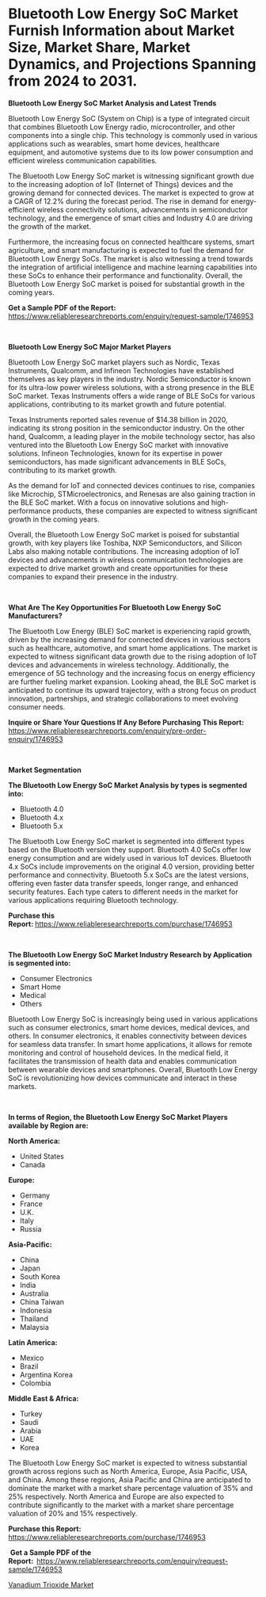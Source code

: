 <p><h1>Bluetooth Low Energy SoC Market Furnish Information about Market Size, Market Share, Market Dynamics, and Projections Spanning from 2024 to 2031.</h1></p><p><strong>Bluetooth Low Energy SoC Market Analysis and Latest Trends</strong></p>
<p><p>Bluetooth Low Energy SoC (System on Chip) is a type of integrated circuit that combines Bluetooth Low Energy radio, microcontroller, and other components into a single chip. This technology is commonly used in various applications such as wearables, smart home devices, healthcare equipment, and automotive systems due to its low power consumption and efficient wireless communication capabilities.</p><p>The Bluetooth Low Energy SoC market is witnessing significant growth due to the increasing adoption of IoT (Internet of Things) devices and the growing demand for connected devices. The market is expected to grow at a CAGR of 12.2% during the forecast period. The rise in demand for energy-efficient wireless connectivity solutions, advancements in semiconductor technology, and the emergence of smart cities and Industry 4.0 are driving the growth of the market.</p><p>Furthermore, the increasing focus on connected healthcare systems, smart agriculture, and smart manufacturing is expected to fuel the demand for Bluetooth Low Energy SoCs. The market is also witnessing a trend towards the integration of artificial intelligence and machine learning capabilities into these SoCs to enhance their performance and functionality. Overall, the Bluetooth Low Energy SoC market is poised for substantial growth in the coming years.</p></p>
<p><strong>Get a Sample PDF of the Report:&nbsp;</strong> <a href="https://www.reliableresearchreports.com/enquiry/request-sample/1746953">https://www.reliableresearchreports.com/enquiry/request-sample/1746953</a></p>
<p>&nbsp;</p>
<p><strong>Bluetooth Low Energy SoC Major Market Players</strong></p>
<p><p>Bluetooth Low Energy SoC market players such as Nordic, Texas Instruments, Qualcomm, and Infineon Technologies have established themselves as key players in the industry. Nordic Semiconductor is known for its ultra-low power wireless solutions, with a strong presence in the BLE SoC market. Texas Instruments offers a wide range of BLE SoCs for various applications, contributing to its market growth and future potential.</p><p>Texas Instruments reported sales revenue of $14.38 billion in 2020, indicating its strong position in the semiconductor industry. On the other hand, Qualcomm, a leading player in the mobile technology sector, has also ventured into the Bluetooth Low Energy SoC market with innovative solutions. Infineon Technologies, known for its expertise in power semiconductors, has made significant advancements in BLE SoCs, contributing to its market growth.</p><p>As the demand for IoT and connected devices continues to rise, companies like Microchip, STMicroelectronics, and Renesas are also gaining traction in the BLE SoC market. With a focus on innovative solutions and high-performance products, these companies are expected to witness significant growth in the coming years.</p><p>Overall, the Bluetooth Low Energy SoC market is poised for substantial growth, with key players like Toshiba, NXP Semiconductors, and Silicon Labs also making notable contributions. The increasing adoption of IoT devices and advancements in wireless communication technologies are expected to drive market growth and create opportunities for these companies to expand their presence in the industry.</p></p>
<p>&nbsp;</p>
<p><strong>What Are The Key Opportunities For Bluetooth Low Energy SoC Manufacturers?</strong></p>
<p><p>The Bluetooth Low Energy (BLE) SoC market is experiencing rapid growth, driven by the increasing demand for connected devices in various sectors such as healthcare, automotive, and smart home applications. The market is expected to witness significant data growth due to the rising adoption of IoT devices and advancements in wireless technology. Additionally, the emergence of 5G technology and the increasing focus on energy efficiency are further fueling market expansion. Looking ahead, the BLE SoC market is anticipated to continue its upward trajectory, with a strong focus on product innovation, partnerships, and strategic collaborations to meet evolving consumer needs.</p></p>
<p><strong>Inquire or Share Your Questions If Any Before Purchasing This Report:</strong> <a href="https://www.reliableresearchreports.com/enquiry/pre-order-enquiry/1746953">https://www.reliableresearchreports.com/enquiry/pre-order-enquiry/1746953</a></p>
<p>&nbsp;</p>
<p><strong>Market Segmentation</strong></p>
<p><strong>The Bluetooth Low Energy SoC Market Analysis by types is segmented into:</strong></p>
<p><ul><li>Bluetooth 4.0</li><li>Bluetooth 4.x</li><li>Bluetooth 5.x</li></ul></p>
<p><p>The Bluetooth Low Energy SoC market is segmented into different types based on the Bluetooth version they support. Bluetooth 4.0 SoCs offer low energy consumption and are widely used in various IoT devices. Bluetooth 4.x SoCs include improvements on the original 4.0 version, providing better performance and connectivity. Bluetooth 5.x SoCs are the latest versions, offering even faster data transfer speeds, longer range, and enhanced security features. Each type caters to different needs in the market for various applications requiring Bluetooth technology.</p></p>
<p><strong>Purchase this Report:&nbsp;</strong><a href="https://www.reliableresearchreports.com/purchase/1746953">https://www.reliableresearchreports.com/purchase/1746953</a></p>
<p>&nbsp;</p>
<p><strong>The Bluetooth Low Energy SoC Market Industry Research by Application is segmented into:</strong></p>
<p><ul><li>Consumer Electronics</li><li>Smart Home</li><li>Medical</li><li>Others</li></ul></p>
<p><p>Bluetooth Low Energy SoC is increasingly being used in various applications such as consumer electronics, smart home devices, medical devices, and others. In consumer electronics, it enables connectivity between devices for seamless data transfer. In smart home applications, it allows for remote monitoring and control of household devices. In the medical field, it facilitates the transmission of health data and enables communication between wearable devices and smartphones. Overall, Bluetooth Low Energy SoC is revolutionizing how devices communicate and interact in these markets.</p></p>
<p>&nbsp;</p>
<p><strong>In terms of Region, the Bluetooth Low Energy SoC Market Players available by Region are:</strong></p>
<p>
    <p> <strong> North America: </strong>
        <ul>
            <li>United States</li>
            <li>Canada</li>
        </ul>
        </p> 
    <p> <strong> Europe: </strong>
        <ul>
            <li>Germany</li>
            <li>France</li>
            <li>U.K.</li>
            <li>Italy</li>
            <li>Russia</li>
        </ul>
        </p> 
    <p> <strong> Asia-Pacific: </strong>
        <ul>
            <li>China</li>
            <li>Japan</li>
            <li>South Korea</li>
            <li>India</li>
            <li>Australia</li>
            <li>China Taiwan</li>
            <li>Indonesia</li>
            <li>Thailand</li>
            <li>Malaysia</li>
        </ul>
        </p> 
    <p> <strong> Latin America: </strong>
        <ul>
            <li>Mexico</li>
            <li>Brazil</li>
            <li>Argentina Korea</li>
            <li>Colombia</li>
        </ul>
        </p> 
    <p> <strong> Middle East & Africa: </strong>
        <ul>
            <li>Turkey</li>
            <li>Saudi</li>
            <li>Arabia</li>
            <li>UAE</li>
            <li>Korea</li>
        </ul>
    </p>
    </p>
<p><p>The Bluetooth Low Energy SoC market is expected to witness substantial growth across regions such as North America, Europe, Asia Pacific, USA, and China. Among these regions, Asia Pacific and China are anticipated to dominate the market with a market share percentage valuation of 35% and 25% respectively. North America and Europe are also expected to contribute significantly to the market with a market share percentage valuation of 20% and 15% respectively.</p></p>
<p><strong>Purchase this Report: </strong><a href="https://www.reliableresearchreports.com/purchase/1746953">https://www.reliableresearchreports.com/purchase/1746953</a></p>
<p>&nbsp;<strong>Get a Sample PDF of the Report:&nbsp;&nbsp;</strong><a href="https://www.reliableresearchreports.com/enquiry/request-sample/1746953">https://www.reliableresearchreports.com/enquiry/request-sample/1746953</a></p>
<p><strong></strong></p>
<p><p><a href="https://skillful-vermicelli-b89.notion.site/Vanadium-Trioxide-Market-Size-Focuses-on-Market-Dynamics-In-Depth-Analysis-and-Future-Projections-o-be06391652a243e5a5693c881a834775">Vanadium Trioxide Market</a></p></p>